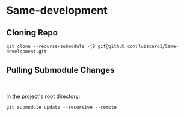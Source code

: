 # Same-development

## Cloning Repo

```git clone --recurse-submodule -j8 git@github.com:luiscaro1/Same-development.git```

## Pulling Submodule Changes

<br/>

In the project's root directory:

```git submodule update --recursive --remote```